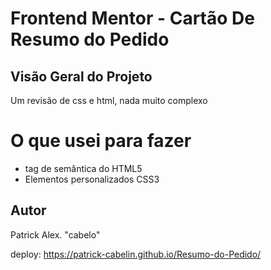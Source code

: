 # Frontend Mentor  - Cartão De Resumo do Pedido

## Visão Geral do Projeto

<p> Um revisão de css e html, nada muito complexo </p>

# O que usei para fazer

- tag de semântica do HTML5 
- Elementos personalizados CSS3

## Autor

Patrick Alex.
"cabelo"

deploy: https://patrick-cabelin.github.io/Resumo-do-Pedido/
